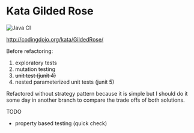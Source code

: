 # Kata Gilded Rose

![Java CI](https://github.com/avmr48/kata-gilded-rose/workflows/Java%20CI/badge.svg)

http://codingdojo.org/kata/GildedRose/

Before refactoring:

1. exploratory tests
2. mutation testing
3. ~~unit test (junit 4)~~
4. nested parameterized unit tests (junit 5)

Refactored without strategy pattern because it is simple
but I should do it some day in another branch to compare the trade offs of both solutions. 

TODO
- property based testing (quick check)
